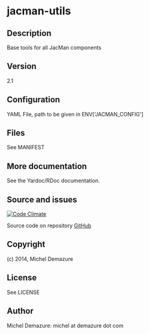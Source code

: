 # jacman-utils

## Description
  Base tools for all JacMan components

## Version
  2.1

## Configuration
  YAML File, path to be given in ENV['JACMAN_CONFIG']

## Files
  See MANIFEST

## More documentation
  See the Yardoc/RDoc documentation.

## Source and issues
  [![Code Climate](https://codeclimate.com/github/badal/jacman-utils.png)](https://codeclimate.com/github/badal/jacman-qt)

  Source code on repository [GitHub](https://github.com/badal/jacman-utils)

## Copyright
  (c) 2014, Michel Demazure

## License
  See LICENSE

## Author
  Michel Demazure: michel at demazure dot com

